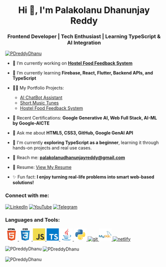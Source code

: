 <h1 align="center">Hi 👋, I'm Palakolanu Dhanunjay Reddy</h1>
<h3 align="center">Frontend Developer | Tech Enthusiast | Learning TypeScript & AI Integration</h3>

<p align="left"> <a href="https://github.com/ryo-ma/github-profile-trophy"><img src="https://github-profile-trophy.vercel.app/?username=PDreddyDhanu" alt="PDreddyDhanu" /></a> </p>

- 🔭 I’m currently working on **[Hostel Food Feedback System](https://pdreddydhanu.github.io/hostel-food-feedback/)**

- 🚀 I’m currently learning **Firebase, React, Flutter, Backend APIs, and TypeScript**

- 👨‍💻 My Portfolio Projects: 
  - [AI ChatBot Assistant](https://pdreddy-dhanu-chat-bot.netlify.app)
  - [Short Music Tunes](https://pdr-tunes.netlify.app)
  - [Hostel Food Feedback System](https://pdreddydhanu.github.io/hostel-food-feedback/)

- 📅 Recent Certifications: **Google Generative AI, Web Full Stack, AI-ML by Google-AICTE**

- 🤔 Ask me about **HTML5, CSS3, GitHub, Google GenAI API**

- 🧠 I'm currently **exploring TypeScript as a beginner**, learning it through hands-on projects and real use cases.

- 📧 Reach me: **palakolanudhanunjayreddy@gmail.com**

- 📄 Resume: [View My Resume](https://drive.google.com/file/d/1qygxjiiJBszmAOi6ML30qCj6dUzj57Yh/view?usp=sharing)

- ✨ Fun fact: **I enjoy turning real-life problems into smart web-based solutions!**

<h3 align="left">Connect with me:</h3>
<p align="left">
<a href="https://linkedin.com/in/dhanunjay-reddy-palakolanu-878b70259" target="blank"><img align="center" src="https://raw.githubusercontent.com/rahuldkjain/github-profile-readme-generator/master/src/images/icons/Social/linked-in-alt.svg" alt="LinkedIn" height="30" width="40" /></a>
<a href="https://www.youtube.com/@pdreddy" target="blank"><img align="center" src="https://raw.githubusercontent.com/rahuldkjain/github-profile-readme-generator/master/src/images/icons/Social/youtube.svg" alt="YouTube" height="30" width="40" /></a>
<a href="https://t.me/PDReddy_Dhanu04_08" target="blank"><img align="center" src="https://cdn.jsdelivr.net/gh/simple-icons/simple-icons/icons/telegram.svg" alt="Telegram" height="30" width="40" /></a>
</p>

<h3 align="left">Languages and Tools:</h3>
<p align="left"> 
  <a href="https://www.w3.org/html/" target="_blank"> <img src="https://raw.githubusercontent.com/devicons/devicon/master/icons/html5/html5-original-wordmark.svg" alt="html5" width="40" height="40"/> </a>
  <a href="https://www.w3schools.com/css/" target="_blank"> <img src="https://raw.githubusercontent.com/devicons/devicon/master/icons/css3/css3-original-wordmark.svg" alt="css3" width="40" height="40"/> </a>
  <a href="https://developer.mozilla.org/en-US/docs/Web/JavaScript" target="_blank"> <img src="https://raw.githubusercontent.com/devicons/devicon/master/icons/javascript/javascript-original.svg" alt="javascript" width="40" height="40"/> </a>
  <a href="https://www.typescriptlang.org/" target="_blank"> <img src="https://raw.githubusercontent.com/devicons/devicon/master/icons/typescript/typescript-original.svg" alt="typescript" width="40" height="40"/> </a>
  <a href="https://www.java.com" target="_blank"> <img src="https://raw.githubusercontent.com/devicons/devicon/master/icons/java/java-original.svg" alt="java" width="40" height="40"/> </a>
  <a href="https://www.python.org" target="_blank"> <img src="https://raw.githubusercontent.com/devicons/devicon/master/icons/python/python-original.svg" alt="python" width="40" height="40"/> </a>
  <a href="https://git-scm.com/" target="_blank"> <img src="https://www.vectorlogo.zone/logos/git-scm/git-scm-icon.svg" alt="git" width="40" height="40"/> </a>
  <a href="https://www.mysql.com/" target="_blank"> <img src="https://raw.githubusercontent.com/devicons/devicon/master/icons/mysql/mysql-original-wordmark.svg" alt="mysql" width="40" height="40"/> </a>
  <a href="https://www.netlify.com/" target="_blank"> <img src="https://www.vectorlogo.zone/logos/netlify/netlify-icon.svg" alt="netlify" width="40" height="40"/> </a>
</p>

<p><img align="left" src="https://github-readme-stats.vercel.app/api/top-langs?username=PDreddyDhanu&show_icons=true&locale=en&layout=compact" alt="PDreddyDhanu" /></p>

<p>&nbsp;<img align="center" src="https://github-readme-stats.vercel.app/api?username=PDreddyDhanu&show_icons=true&locale=en" alt="PDreddyDhanu" /></p>

<p><img align="center" src="https://github-readme-streak-stats.herokuapp.com/?user=PDreddyDhanu&" alt="PDreddyDhanu" /></p>
